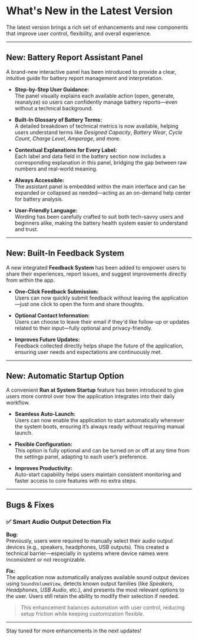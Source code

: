 # What's New in the Latest Version

The latest version brings a rich set of enhancements and new components that improve user control, flexibility, and overall experience.

---
## New: Battery Report Assistant Panel

A brand-new interactive panel has been introduced to provide a clear, intuitive guide for battery report management and interpretation.

- **Step-by-Step User Guidance:**  
  The panel visually explains each available action (open, generate, reanalyze) so users can confidently manage battery reports—even without a technical background.

- **Built-In Glossary of Battery Terms:**  
  A detailed breakdown of technical metrics is now available, helping users understand terms like *Designed Capacity*, *Battery Wear*, *Cycle Count*, *Charge Level*, *Amperage*, and more.

- **Contextual Explanations for Every Label:**  
  Each label and data field in the battery section now includes a corresponding explanation in this panel, bridging the gap between raw numbers and real-world meaning.

- **Always Accessible:**  
  The assistant panel is embedded within the main interface and can be expanded or collapsed as needed—acting as an on-demand help center for battery analysis.

- **User-Friendly Language:**  
  Wording has been carefully crafted to suit both tech-savvy users and beginners alike, making the battery health system easier to understand and trust.

---
## New: Built-In Feedback System

A new integrated **Feedback System** has been added to empower users to share their experiences, report issues, and suggest improvements directly from within the app.

- **One-Click Feedback Submission:**  
  Users can now quickly submit feedback without leaving the application—just one click to open the form and share thoughts.

- **Optional Contact Information:**  
  Users can choose to leave their email if they'd like follow-up or updates related to their input—fully optional and privacy-friendly.

- **Improves Future Updates:**  
  Feedback collected directly helps shape the future of the application, ensuring user needs and expectations are continuously met.

---
## New: Automatic Startup Option

A convenient **Run at System Startup** feature has been introduced to give users more control over how the application integrates into their daily workflow.

- **Seamless Auto-Launch:**  
  Users can now enable the application to start automatically whenever the system boots, ensuring it’s always ready without requiring manual launch.

- **Flexible Configuration:**  
  This option is fully optional and can be turned on or off at any time from the settings panel, adapting to each user’s preference.

- **Improves Productivity:**  
  Auto-start capability helps users maintain consistent monitoring and faster access to core features with no extra steps.

---
## Bugs & Fixes

### ✅ Smart Audio Output Detection Fix

**Bug:**  
Previously, users were required to manually select their audio output devices (e.g., speakers, headphones, USB outputs). This created a technical barrier—especially in systems where device names were inconsistent or not recognizable.

**Fix:**  
The application now automatically analyzes available sound output devices using `SoundVolumeView`, detects known output families (like *Speakers*, *Headphones*, *USB Audio*, etc.), and presents the most relevant options to the user. Users still retain the ability to modify their selection if needed.

> This enhancement balances automation with user control, reducing setup friction while keeping customization flexible.

---
Stay tuned for more enhancements in the next updates!
